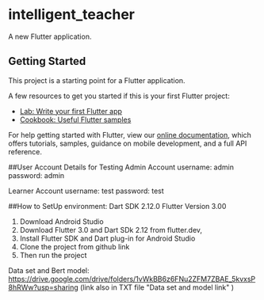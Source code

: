 # intelligent_teacher

A new Flutter application.

## Getting Started

This project is a starting point for a Flutter application.

A few resources to get you started if this is your first Flutter project:

- [Lab: Write your first Flutter app](https://flutter.dev/docs/get-started/codelab)
- [Cookbook: Useful Flutter samples](https://flutter.dev/docs/cookbook)

For help getting started with Flutter, view our
[online documentation](https://flutter.dev/docs), which offers tutorials,
samples, guidance on mobile development, and a full API reference.


##User Account Details for Testing
Admin Account
username: admin
password: admin

Learner Account
username: test
password: test

##How to SetUp
environment:
Dart SDK 2.12.0 
Flutter Version 3.00

1. Download Android Studio
2. Download Flutter 3.0 and Dart SDk 2.12 from flutter.dev,
3. Install Flutter SDK and Dart plug-in for Android Studio
4. Clone the project from github link
5. Then run the project

Data set and Bert model: https://drive.google.com/drive/folders/1vWkBB6z6FNu2ZFM7ZBAE_5kvxsP8hRWw?usp=sharing
(link also in TXT file "Data set and model link" )
